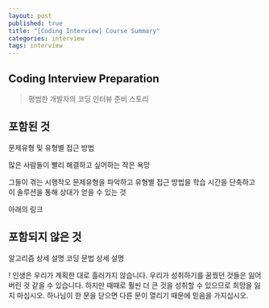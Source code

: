 ```yaml
---
layout: post
published: true
title: "[Coding Interview] Course Summary"
categories: interview
tags: interview 
---
```


## Coding Interview Preparation
> 평범한 개발자의 코딩 인터뷰 준비 스토리

## 포함된 것
문제유형 및 유형별 접근 방법

많은 사람들이 빨리 해결하고 싶어하는 작은 욕망

그들이 겪는 시행착오
문제유형을 파악하고 유형별 접근 방법을 학습
시간을 단축하고 이 솔루션을 통해 상대가 얻을 수 있는 것

아래의 링크

## 포함되지 않은 것
알고리즘 상세 설명
코딩 문법 상세 설명

! 인생은 우리가 계획한 대로 흘러가지 않습니다. 우리가 성취하기를 꿈꿨던 것들은 잃어버린 것 같을 수 있습니다.
  하지만 때때로 훨씬 더 큰 것을 성취할 수 있으므로 희망을 잃지 마십시오.
  하나님이 한 문을 닫으면 다른 문이 열리기 때문에 믿음을 가지십시오.